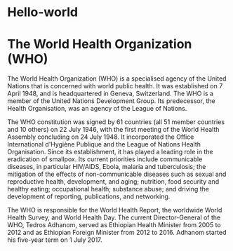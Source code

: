 # Hello-world
# The World Health Organization (WHO)
The World Health Organization (WHO) is a specialised agency of the United Nations that is concerned with world public health. It was established on 7 April 1948, and is headquartered in Geneva, Switzerland. The WHO is a member of the United Nations Development Group. Its predecessor, the Health Organisation, was an agency of the League of Nations.

The WHO constitution was signed by 61 countries (all 51 member countries and 10 others) on 22 July 1946, with the first meeting of the World Health Assembly concluding on 24 July 1948. It incorporated the Office International d'Hygiène Publique and the League of Nations Health Organisation. Since its establishment, it has played a leading role in the eradication of smallpox. Its current priorities include communicable diseases, in particular HIV/AIDS, Ebola, malaria and tuberculosis; the mitigation of the effects of non-communicable diseases such as sexual and reproductive health, development, and aging; nutrition, food security and healthy eating; occupational health; substance abuse; and driving the development of reporting, publications, and networking.

The WHO is responsible for the World Health Report, the worldwide World Health Survey, and World Health Day. The current Director-General of the WHO, Tedros Adhanom, served as Ethiopian Health Minister from 2005 to 2012 and as Ethiopian Foreign Minister from 2012 to 2016. Adhanom started his five-year term on 1 July 2017.

